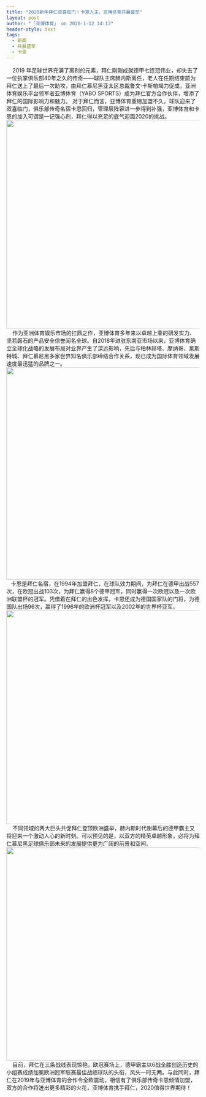 ```yaml
---
title: "2020新年拜仁双喜临门！卡恩入主，亚博体育共襄盛举"
layout: post
author: "「亚博体育」 on 2020-1-12 14:13"
header-style: text
tags:
  - 新闻
  - 共襄盛举
  - 卡恩
---
```


<head></head>
<body>
 <div align="left"> 
  <font face="&amp;quot;">&nbsp; &nbsp; 2019</font> 
  <font face="&amp;quot;">年足球世界充满了离别的元素，拜仁刚刚成就德甲七连冠伟业，却失去了一位执掌俱乐部40年之久的传奇——球队主席赫内斯离任，老人在任期结束前为拜仁送上了最后一次助攻，由拜仁慕尼黑亚太区总裁鲁文·卡斯帕竭力促成，亚洲体育娱乐平台领军者亚博体育（YABO SPORTS）成为拜仁官方合作伙伴，增添了拜仁的国际影响力和魅力。</font> 
  <font face="&amp;quot">对于拜仁而言，亚博体育重磅加盟不久，球队迎来了双喜临门，俱乐部传奇名宿卡恩回归，管理层阵容进一步得到补强，亚博体育和卡恩的加入可谓是一记强心剂，拜仁得以充足的底气迎面2020的挑战。</font> 
 </div> 
 <div align="center"> 
  <ignore_js_op> 
   <img aid="1326497" src="https://bbs.boniu123.cc/data/attachment/forum/202001/11/163643nxsyuudgr33mdpgz.png" zoomfile="data/attachment/forum/202001/11/163643nxsyuudgr33mdpgz.png" file="data/attachment/forum/202001/11/163643nxsyuudgr33mdpgz.png" width="544" inpost="1"> 
   <div class="tip tip_4 aimg_tip" id="aimg_1326497_menu" style="position: absolute; display: none" disautofocus="true"> 
    <div class="xs0"> 
     <p><strong>1.png</strong> <em class="xg1">(357.63 KB, 下载次数: 0)</em></p> 
     <p> <a href="forum.php?mod=attachment&amp;aid=MTMyNjQ5N3xkZmNjMzI0NXwxNTc4ODU4MjM4fDB8NTQ5OTkz&amp;nothumb=yes" target="_blank">下载附件</a> &nbsp;<a href="javascript:;" onclick="showWindow(this.id, this.getAttribute('url'), 'get', 0);" id="savephoto_1326497" url="home.php?mod=spacecp&amp;ac=album&amp;op=saveforumphoto&amp;aid=1326497&amp;handlekey=savephoto_1326497">保存到相册</a> </p> 
     <p class="xg1 y"><span title="2020-1-11 16:36">前天&nbsp;16:36</span> 上传</p> 
    </div> 
    <div class="tip_horn"></div> 
   </div> 
  </ignore_js_op> 
 </div> 
 <div align="left"> 
  <font face="&amp;quot;"> </font> 
 </div> 
 <div align="left"> 
  <font face="&amp;quot;">&nbsp; &nbsp; 作为亚洲体育娱乐市场的扛鼎之作，亚博体育多年来以卓越上乘的研发实力、坚若磐石的产品安全信誉闻名全球。自2018年进驻东南亚市场以来，亚博体育确立全球化战略的发展布局对业界产生了深远影响，先后与柏林赫塔、摩纳哥、莱斯特城、拜仁慕尼黑多家世界知名俱乐部缔结合作关系，现已成为国际体育领域发展速度最迅猛的品牌之一。</font> 
 </div> 
 <div align="center"> 
  <ignore_js_op> 
   <img aid="1326498" src="https://bbs.boniu123.cc/data/attachment/forum/202001/11/163658es8smu5uquosexyy.png" zoomfile="data/attachment/forum/202001/11/163658es8smu5uquosexyy.png" file="data/attachment/forum/202001/11/163658es8smu5uquosexyy.png" width="553" inpost="1"> 
   <div class="tip tip_4 aimg_tip" id="aimg_1326498_menu" style="position: absolute; display: none" disautofocus="true"> 
    <div class="xs0"> 
     <p><strong>2.png</strong> <em class="xg1">(324.21 KB, 下载次数: 0)</em></p> 
     <p> <a href="forum.php?mod=attachment&amp;aid=MTMyNjQ5OHwyNTBkZjEwYXwxNTc4ODU4MjM4fDB8NTQ5OTkz&amp;nothumb=yes" target="_blank">下载附件</a> &nbsp;<a href="javascript:;" onclick="showWindow(this.id, this.getAttribute('url'), 'get', 0);" id="savephoto_1326498" url="home.php?mod=spacecp&amp;ac=album&amp;op=saveforumphoto&amp;aid=1326498&amp;handlekey=savephoto_1326498">保存到相册</a> </p> 
     <p class="xg1 y"><span title="2020-1-11 16:36">前天&nbsp;16:36</span> 上传</p> 
    </div> 
    <div class="tip_horn"></div> 
   </div> 
  </ignore_js_op> 
 </div> 
 <div align="left"> 
  <font face="&amp;quot;"> </font> 
 </div> 
 <div align="left"> 
  <font face="&amp;quot;">&nbsp; &nbsp;卡恩是拜仁名宿，在1994年加盟拜仁，在球队效力期间，为拜仁在德甲出战557次，在欧冠出战103次，为拜仁赢得8个德甲冠军，同时赢得一次欧冠以及一次欧洲联盟杯的冠军。凭借着在拜仁的出色发挥，卡恩还成为德国国家队的门将，为德国队出场96次，赢得了1996年的欧洲杯冠军以及2002年的世界杯亚军。</font> 
 </div> 
 <div align="center"> 
  <ignore_js_op> 
   <img aid="1326499" src="https://bbs.boniu123.cc/data/attachment/forum/202001/11/163715kja3bbyc0tg1rhjt.png" zoomfile="data/attachment/forum/202001/11/163715kja3bbyc0tg1rhjt.png" file="data/attachment/forum/202001/11/163715kja3bbyc0tg1rhjt.png" width="557" inpost="1"> 
   <div class="tip tip_4 aimg_tip" id="aimg_1326499_menu" style="position: absolute; display: none" disautofocus="true"> 
    <div class="xs0"> 
     <p><strong>3.png</strong> <em class="xg1">(339.06 KB, 下载次数: 0)</em></p> 
     <p> <a href="forum.php?mod=attachment&amp;aid=MTMyNjQ5OXwzYzUxYzU5NHwxNTc4ODU4MjM4fDB8NTQ5OTkz&amp;nothumb=yes" target="_blank">下载附件</a> &nbsp;<a href="javascript:;" onclick="showWindow(this.id, this.getAttribute('url'), 'get', 0);" id="savephoto_1326499" url="home.php?mod=spacecp&amp;ac=album&amp;op=saveforumphoto&amp;aid=1326499&amp;handlekey=savephoto_1326499">保存到相册</a> </p> 
     <p class="xg1 y"><span title="2020-1-11 16:37">前天&nbsp;16:37</span> 上传</p> 
    </div> 
    <div class="tip_horn"></div> 
   </div> 
  </ignore_js_op> 
 </div> 
 <div align="left"> 
  <font face="&amp;quot;"> </font> 
 </div> 
 <div align="left"> 
  <font face="&amp;quot;">&nbsp; &nbsp; 不同领域的两大巨头共促拜仁登顶欧洲盛举，赫内斯时代谢幕后的德甲霸主又将迎来一个激动人心的新时刻。可以预见的是，以双方的精英卓越形象，必将为拜仁慕尼黑足球俱乐部未来的发展提供更为广阔的前景和空间。</font> 
 </div> 
 <div align="center"> 
  <ignore_js_op> 
   <img aid="1326501" src="https://bbs.boniu123.cc/data/attachment/forum/202001/11/163731olff424l5avk4fjx.png" zoomfile="data/attachment/forum/202001/11/163731olff424l5avk4fjx.png" file="data/attachment/forum/202001/11/163731olff424l5avk4fjx.png" width="556" inpost="1"> 
   <div class="tip tip_4 aimg_tip" id="aimg_1326501_menu" style="position: absolute; display: none" disautofocus="true"> 
    <div class="xs0"> 
     <p><strong>4.png</strong> <em class="xg1">(360.29 KB, 下载次数: 0)</em></p> 
     <p> <a href="forum.php?mod=attachment&amp;aid=MTMyNjUwMXw5M2Q1ODEwMXwxNTc4ODU4MjM4fDB8NTQ5OTkz&amp;nothumb=yes" target="_blank">下载附件</a> &nbsp;<a href="javascript:;" onclick="showWindow(this.id, this.getAttribute('url'), 'get', 0);" id="savephoto_1326501" url="home.php?mod=spacecp&amp;ac=album&amp;op=saveforumphoto&amp;aid=1326501&amp;handlekey=savephoto_1326501">保存到相册</a> </p> 
     <p class="xg1 y"><span title="2020-1-11 16:37">前天&nbsp;16:37</span> 上传</p> 
    </div> 
    <div class="tip_horn"></div> 
   </div> 
  </ignore_js_op> 
 </div> 
 <div align="left"> 
  <font face="&amp;quot;">&nbsp; &nbsp; 目前，拜仁在三条战线表现惊艳，欧冠赛场上，德甲霸主以6战全胜创造历史的小组赛成绩加冕欧洲冠军联赛最佳战绩球队的头衔，风头一时无两。与此同时，拜仁在2019年与亚博体育的合作令全欧震动，相信有了俱乐部传奇卡恩倾情加盟，双方的合作将迸出更多精彩的火花，亚博体育携手拜仁，2020值得世界期待！</font> 
 </div>
 <br>
</body>


